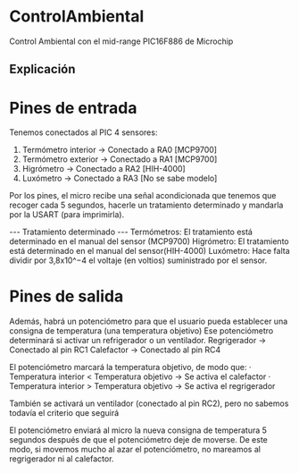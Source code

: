 # ControlAmbiental
Control Ambiental con el mid-range PIC16F886 de Microchip

## Explicación ## 

# Pines de entrada
Tenemos conectados al PIC 4 sensores:
 1. Termómetro interior -> Conectado a RA0 [MCP9700]
 2. Termómetro exterior -> Conectado a RA1 [MCP9700]
 3. Higrómetro          -> Conectado a RA2 [HIH-4000]
 4. Luxómetro           -> Conectado a RA3 [No se sabe modelo]

Por los pines, el micro recibe una señal acondicionada que tenemos que recoger cada 5 segundos, hacerle un tratamiento determinado y mandarla por la USART (para imprimirla).

 --- Tratamiento determinado ---
Termómetros: El tratamiento está determinado en el manual del sensor (MCP9700)
Higrómetro: El tratamiento está determinado en el manual del sensor(HIH-4000)
Luxómetro: Hace falta dividir por 3,8x10^−4 el voltaje (en voltios) suministrado por el sensor.


# Pines de salida
Además, habrá un potenciómetro para que el usuario pueda establecer una consigna de temperatura (una temperatura objetivo)
Ese potenciómetro determinará si activar un refrigerador o un ventilador.
Regrigerador -> Conectado al pin RC1
Calefactor   -> Conectado al pin RC4

El potenciómetro marcará la temperatura objetivo, de modo que:
 · Temperatura interior < Temperatura objetivo -> Se activa el calefactor
 · Temperatura interior > Temperatura objetivo -> Se activa el regrigerador

También se activará un ventilador (conectado al pin RC2), pero no sabemos todavía el criterio que seguirá

El potenciómetro enviará al micro la nueva consigna de temperatura 5 segundos después de que el potenciómetro deje de moverse. De este modo, si movemos mucho al azar el potenciómetro, no mareamos al regrigerador ni al calefactor.
